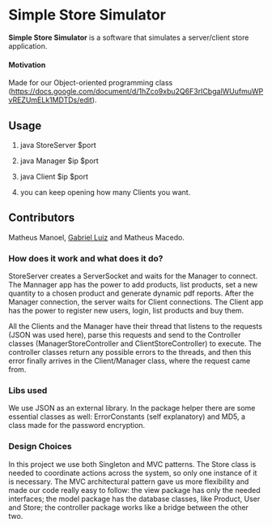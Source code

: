 Simple Store Simulator
======
**Simple Store Simulator** is a software that simulates a server/client store application. 

#### Motivation
Made for our Object-oriented programming class (https://docs.google.com/document/d/1hZco9xbu2Q6F3rICbgalWUufmuWPvREZUmELk1MDTDs/edit).

## Usage
1) java StoreServer $port

2) java Manager $ip $port

3) java Client $ip $port

4) you can keep opening how many Clients you want.

## Contributors
Matheus Manoel, [Gabriel Luiz](https://github.com/gabrielludy) and Matheus Macedo.

### How does it work and what does it do?
StoreServer creates a ServerSocket and waits for the Manager to connect. The Mannager app has the power to add products, list products, set a new quantity to a chosen product and generate dynamic pdf reports. After the Manager connection, the server waits for Client connections. The Client app has the power to register new users, login, list products and buy them.

All the Clients and the Manager have their thread that listens to the requests (JSON was used here), parse this requests and send to the Controller classes (ManagerStoreController and ClientStoreController) to execute. The controller classes return any possible errors to the threads, and then this error finally arrives in the Client/Manager class, where the request came from.

### Libs used
We use JSON as an external library. In the package helper there are some essential classes as well: ErrorConstants (self explanatory) and MD5, a class made for the password encryption.

### Design Choices
In this project we use both Singleton and MVC patterns. The Store class is needed to coordinate actions across the
system, so only one instance of it is necessary. The MVC architectural pattern gave us more flexibility and made our code
really easy to follow: the view package has only the needed interfaces; the model package has the database classes, like
Product, User and Store; the controller package works like a bridge between the other two.
